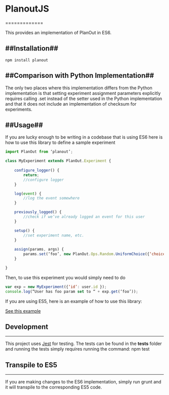# PlanoutJS #
=============


This provides an implementation of PlanOut in ES6.

##Installation##
-----------
```
npm install planout
```

##Comparison with Python Implementation##
-----

The only two places where this implementation differs from the Python implementation is that setting experiment assignment parameters explicitly requires calling .set instead of the setter used in the Python implementation and that it does not include an implementation of checksum for experiments.

##Usage##
-----

If you are lucky enough to be writing in a codebase that is using ES6 here is how to use this library to define a sample experiment

```javascript
import PlanOut from ‘planout’;

class MyExperiment extends PlanOut.Experiment {
	
	configure_logger() {
		return;
		//configure logger
	}

	log(event) {
		//log the event somewhere
	}

	previously_logged() {
		//check if we’ve already logged an event for this user
	}

	setup() {
		//set experiment name, etc.
	}
	
	assign(params, args) {
		params.set(‘foo’, new PlanOut.Ops.Random.UniformChoice({‘choices’: [‘a’, ‘b’], ‘unit’: args.id}));
	}

}
```

Then, to use this experiment you would simply need to do 

```javascript
var exp = new MyExperiment({‘id’: user.id });
console.log(“User has foo param set to “ + exp.get(‘foo’));
```

If you are using ES5, here is an example of how to use this library: 

[See this example](https://github.com/facebook/planout/blob/master/alpha/js/examples/sample_planout_es5.js)


## Development ##
----- 

This project uses [Jest](https://facebook.github.io/jest/) for testing. The tests can be found in the __tests__ folder and running the tests simply requires running the command: npm test

## Transpile to ES5 ##
-----

If you are making changes to the ES6 implementation, simply run grunt and it will transpile to the corresponding ES5 code.




	
